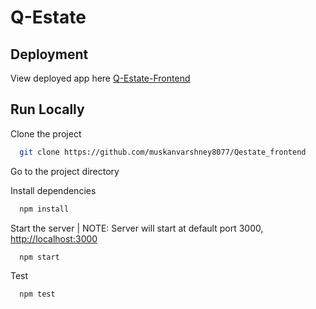 # Q-Estate

## Deployment

View deployed app here [Q-Estate-Frontend](muskanvarshney8077-qestate.netlify.app)

## Run Locally

Clone the project

```bash
  git clone https://github.com/muskanvarshney8077/Qestate_frontend
```

Go to the project directory

Install dependencies

```bash
  npm install
```

Start the server | NOTE: Server will start at default port 3000, [http://localhost:3000](http://localhost:3000)

```bash
  npm start
```

Test

```bash
  npm test
```
